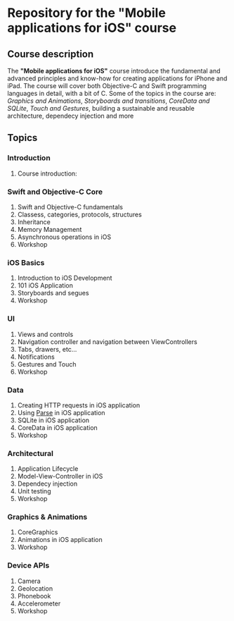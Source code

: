 # Repository for the "Mobile applications for iOS" course

##  Course description

The **"Mobile applications for iOS"** course introduce the fundamental and advanced principles and know-how for creating applications for iPhone and iPad. The course will cover both Objective-C and Swift programming languages in detail, with a bit of C. Some of the topics in the course are: *Graphics and Animations*, *Storyboards and transitions*, *CoreData and SQLite*, *Touch and Gestures*, building a sustainable and reusable architecture, dependecy injection and more

##   Topics

### Introduction

1.  Course introduction:

### Swift and Objective-C Core

1.  Swift and Objective-C fundamentals
1.  Classess, categories, protocols, structures
1.  Inheritance
1.  Memory Management
1.  Asynchronous operations in iOS
1.  Workshop

### iOS Basics

1.  Introduction to iOS Development
1.  101 iOS Application
1.  Storyboards and segues
1.  Workshop

### UI

1.  Views and controls
1.  Navigation controller and navigation between ViewControllers
1.  Tabs, drawers, etc...
1.  Notifications
1.  Gestures and Touch
1.  Workshop

### Data

1.  Creating HTTP requests in iOS application
1.  Using [Parse](http://parse.com) in iOS application
1.  SQLite in iOS application
1.  CoreData in iOS application
1.  Workshop

### Architectural

1.  Application Lifecycle
1.  Model-View-Controller in iOS
1.  Dependecy injection
1.  Unit testing
1.  Workshop

### Graphics & Animations

1.  CoreGraphics
1.  Animations in iOS application
1.  Workshop

### Device APIs

1.  Camera
1.  Geolocation
1.  Phonebook
1.  Accelerometer
1.  Workshop

